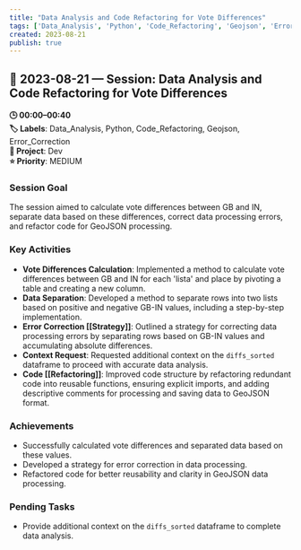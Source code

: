 ```yaml
---
title: "Data Analysis and Code Refactoring for Vote Differences"
tags: ['Data_Analysis', 'Python', 'Code_Refactoring', 'Geojson', 'Error_Correction']
created: 2023-08-21
publish: true
---
```


## 📅 2023-08-21 — Session: Data Analysis and Code Refactoring for Vote Differences

**🕒 00:00–00:40**  
**🏷️ Labels**: Data_Analysis, Python, Code_Refactoring, Geojson, Error_Correction  
**📂 Project**: Dev  
**⭐ Priority**: MEDIUM  


### Session Goal
The session aimed to calculate vote differences between GB and IN, separate data based on these differences, correct data processing errors, and refactor code for GeoJSON processing.

### Key Activities
- **Vote Differences Calculation**: Implemented a method to calculate vote differences between GB and IN for each 'lista' and place by pivoting a table and creating a new column.
- **Data Separation**: Developed a method to separate rows into two lists based on positive and negative GB-IN values, including a step-by-step implementation.
- **Error Correction [[Strategy]]**: Outlined a strategy for correcting data processing errors by separating rows based on GB-IN values and accumulating absolute differences.
- **Context Request**: Requested additional context on the `diffs_sorted` dataframe to proceed with accurate data analysis.
- **Code [[Refactoring]]**: Improved code structure by refactoring redundant code into reusable functions, ensuring explicit imports, and adding descriptive comments for processing and saving data to GeoJSON format.

### Achievements
- Successfully calculated vote differences and separated data based on these values.
- Developed a strategy for error correction in data processing.
- Refactored code for better reusability and clarity in GeoJSON data processing.

### Pending Tasks
- Provide additional context on the `diffs_sorted` dataframe to complete data analysis.
